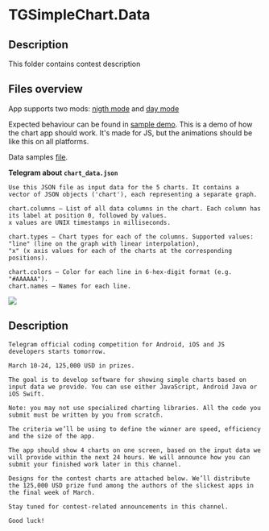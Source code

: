 # TGSimpleChart.Data

## Description
This folder contains contest description

## Files overview

App supports two mods: [nigth mode](https://github.com/Tsarfolk/TGSimpleChart/blob/master/data/iOS_Chart_Night.png) and [day mode](https://github.com/Tsarfolk/TGSimpleChart/blob/master/data/iOS_Chart.png)

Expected behaviour can be found in [sample demo](https://github.com/Tsarfolk/TGSimpleChart/blob/master/data/2019-03-10%2023.21.50.mp4). This is a demo of how the chart app should work. It's made for JS, but the animations should be like this on all platforms.

Data samples [file](https://github.com/Tsarfolk/TGSimpleChart/blob/master/data/chart_data.json). 

**Telegram about `chart_data.json`**

```
Use this JSON file as input data for the 5 charts. It contains a vector of JSON objects ('chart'), each representing a separate graph.

chart.columns – List of all data columns in the chart. Each column has its label at position 0, followed by values.
x values are UNIX timestamps in milliseconds.

chart.types – Chart types for each of the columns. Supported values:
"line" (line on the graph with linear interpolation),
"x" (x axis values for each of the charts at the corresponding positions).

chart.colors – Color for each line in 6-hex-digit format (e.g. "#AAAAAA").
chart.names – Names for each line.
```

![](http://i.imgur.com/OUkLi.gif)

## Description

```
Telegram official coding competition for Android, iOS and JS developers starts tomorrow. 

March 10-24, 125,000 USD in prizes.

The goal is to develop software for showing simple charts based on input data we provide. You can use either JavaScript, Android Java or iOS Swift. 

Note: you may not use specialized charting libraries. All the code you submit must be written by you from scratch.

The criteria we’ll be using to define the winner are speed, efficiency and the size of the app.

The app should show 4 charts on one screen, based on the input data we will provide within the next 24 hours. We will announce how you can submit your finished work later in this channel.

Designs for the contest charts are attached below. We’ll distribute the 125,000 USD prize fund among the authors of the slickest apps in the final week of March.

Stay tuned for contest-related announcements in this channel.

Good luck!
```
